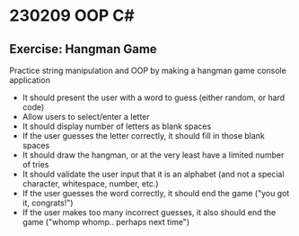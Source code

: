 # 230209 OOP C#

## Exercise: Hangman Game
Practice string manipulation and OOP by making a hangman game console application

- It should present the user with a word to guess (either random, or hard code)
- Allow users to select/enter a letter
- It should display number of letters as blank spaces
- If the user guesses the letter correctly, it should fill in those blank spaces
- It should draw the hangman, or at the very least have a limited number of tries
- It should validate the user input that it is an alphabet (and not a special character, whitespace, number, etc.)
- If the user guesses the word correctly, it should end the game ("you got it, congrats!")
- If the user makes too many incorrect guesses, it also should end the game ("whomp whomp.. perhaps next time")
